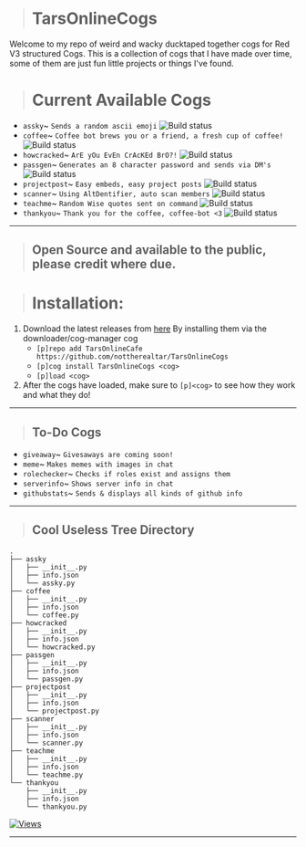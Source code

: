 > # TarsOnlineCogs
Welcome to my repo of weird and wacky ducktaped together cogs for Red V3 structured Cogs.
This is a collection of cogs that I have made over time, some of them are just fun little projects or things I've found.


> # Current Available Cogs
- `assky`~ `Sends a random ascii emoji` ![Build status](https://img.shields.io/badge/build-passing-brightgreen.svg)
- `coffee`~ `Coffee bot brews you or a friend, a fresh cup of coffee!` ![Build status](https://img.shields.io/badge/build-passing-brightgreen.svg)
- `howcracked`~ `ArE yOu EvEn CrAcKEd BrO?!` ![Build status](https://img.shields.io/badge/build-passing-brightgreen.svg)
- `passgen`~ `Generates an 8 character password and sends via DM's` ![Build status](https://img.shields.io/badge/build-passing-brightgreen.svg)
- `projectpost`~ `Easy embeds, easy project posts` ![Build status](https://img.shields.io/badge/build-passing-brightgreen.svg)
- `scanner`~ `Using AltDentifier, auto scan members` ![Build status](https://img.shields.io/badge/build-passing-brightgreen.svg)
- `teachme`~ `Random Wise quotes sent on command` ![Build status](https://img.shields.io/badge/build-passing-brightgreen.svg)
- `thankyou`~ `Thank you for the coffee, coffee-bot <3` ![Build status](https://img.shields.io/badge/build-passing-brightgreen.svg)

***


> ## Open Source and available to the public, please credit where due.

> # Installation:
1. Download the latest releases from [here](https://github.com/TheRealDuckMan/TarsOnlineCogs/)
    By installing them via the downloader/cog-manager cog 
    - `[p]repo add TarsOnlineCafe https://github.com/nottherealtar/TarsOnlineCogs`
    - `[p]cog install TarsOnlineCogs <cog>`
    - `[p]load <cog>`
2. After the cogs have loaded, make sure to `[p]<cog>` to see how they work and what they do!

***

> ## To-Do Cogs
- `giveaway`~ `Givesaways are coming soon!`
- `meme`~ `Makes memes with images in chat`
- `rolechecker`~ `Checks if roles exist and assigns them`
- `serverinfo`~ `Shows server info in chat`
- `githubstats`~ `Sends & displays all kinds of github info`

***



> ## Cool Useless Tree Directory
```
.
├── assky
│   ├── __init__.py
│   ├── info.json
│   └── assky.py
├── coffee
│   ├── __init__.py
│   ├── info.json
│   └── coffee.py
├── howcracked
│   ├── __init__.py
│   ├── info.json
│   └── howcracked.py
├── passgen
│   ├── __init__.py
│   ├── info.json
│   └── passgen.py
├── projectpost
│   ├── __init__.py
│   ├── info.json
│   └── projectpost.py
├── scanner
│   ├── __init__.py
│   ├── info.json
│   └── scanner.py
├── teachme
│   ├── __init__.py
│   ├── info.json
│   └── teachme.py
└── thankyou
    ├── __init__.py
    ├── info.json
    └── thankyou.py
```

[![Views](http://hits.dwyl.com/nottherealtar/TarsOnlineCogs.svg)](http://hits.dwyl.com/nottherealtar/TarsOnlineCogs)

***


